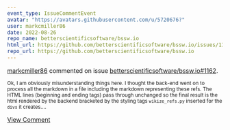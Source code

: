 ```yaml
---
event_type: IssueCommentEvent
avatar: "https://avatars.githubusercontent.com/u/5720676?"
user: markcmiller86
date: 2022-08-26
repo_name: betterscientificsoftware/bssw.io
html_url: https://github.com/betterscientificsoftware/bssw.io/issues/1162
repo_url: https://github.com/betterscientificsoftware/bssw.io
---
```


<a href='https://github.com/markcmiller86' target='_blank'>markcmiller86</a> commented on issue <a href='https://github.com/betterscientificsoftware/bssw.io/issues/1162' target='_blank'>betterscientificsoftware/bssw.io#1162</a>.

<small>Ok, I am obviously misunderstanding things here. I thought the back-end went on to process all the markdown in a file including the markdown representing these refs. The HTML lines (beginning and ending tags) pass through unchanged so the final result is the html rendered by the backend bracketed by the styling tags `wikize_refs.py` inserted for the `divs` it creates....</small>

<a href='https://github.com/betterscientificsoftware/bssw.io/issues/1162' target='_blank'>View Comment</a>
